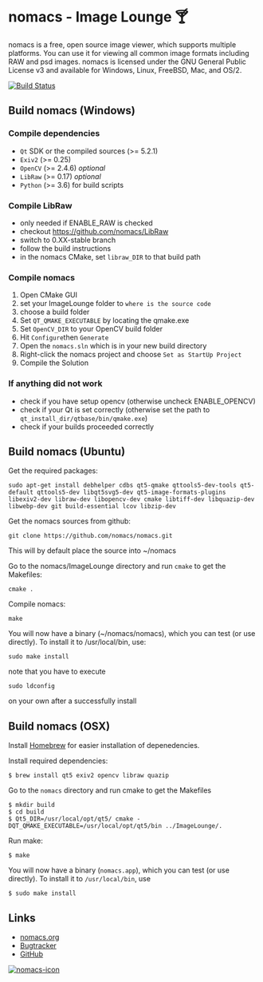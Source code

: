 # nomacs - Image Lounge 🍸
nomacs is a free, open source image viewer, which supports multiple platforms. You can use it for viewing all common image formats including RAW and psd images. nomacs is licensed under the GNU General Public License v3 and available for Windows, Linux, FreeBSD, Mac, and OS/2.

[![Build Status](https://travis-ci.org/nomacs/nomacs.svg?branch=master)](https://travis-ci.org/nomacs/nomacs)

## Build nomacs (Windows)
### Compile dependencies
- `Qt` SDK or the compiled sources (>= 5.2.1)
- `Exiv2` (>= 0.25)
- `OpenCV` (>= 2.4.6) _optional_
- `LibRaw` (>= 0.17) _optional_
- `Python` (>= 3.6) for build scripts

### Compile LibRaw
- only needed if ENABLE_RAW is checked
- checkout https://github.com/nomacs/LibRaw
- switch to 0.XX-stable branch
- follow the build instructions
- in the nomacs CMake, set `libraw_DIR` to that build path

### Compile nomacs
1. Open CMake GUI
2. set your ImageLounge folder to `where is the source code`
3. choose a build folder
4. Set `QT_QMAKE_EXECUTABLE` by locating the qmake.exe
5. Set `OpenCV_DIR` to your OpenCV build folder
6. Hit `Configure`then `Generate`
7. Open the `nomacs.sln` which is in your new build directory
8. Right-click the nomacs project and choose `Set as StartUp Project`
9. Compile the Solution

### If anything did not work
- check if you have setup opencv (otherwise uncheck ENABLE_OPENCV)
- check if your Qt is set correctly (otherwise set the path to `qt_install_dir/qtbase/bin/qmake.exe`)
- check if your builds proceeded correctly

## Build nomacs (Ubuntu)

Get the required packages:

``` console
sudo apt-get install debhelper cdbs qt5-qmake qttools5-dev-tools qt5-default qttools5-dev libqt5svg5-dev qt5-image-formats-plugins libexiv2-dev libraw-dev libopencv-dev cmake libtiff-dev libquazip-dev libwebp-dev git build-essential lcov libzip-dev
```
Get the nomacs sources from github:
``` console
git clone https://github.com/nomacs/nomacs.git
```
This will by default place the source into ~/nomacs

Go to the nomacs/ImageLounge directory and run `cmake` to get the Makefiles:
``` console
cmake .
```

Compile nomacs:
``` console
make
```

You will now have a binary (~/nomacs/nomacs), which you can test (or use directly). To install it to /usr/local/bin, use:
``` console
sudo make install
```
note that you have to execute
``` console
sudo ldconfig
```
on your own after a successfully install

## Build nomacs (OSX)
Install [Homebrew](http://brew.sh/) for easier installation of depenedencies.

Install required dependencies:

```
$ brew install qt5 exiv2 opencv libraw quazip
```

Go to the `nomacs` directory and run cmake to get the Makefiles

```
$ mkdir build
$ cd build
$ Qt5_DIR=/usr/local/opt/qt5/ cmake -DQT_QMAKE_EXECUTABLE=/usr/local/opt/qt5/bin ../ImageLounge/.
```

Run make:

```
$ make
```

You will now have a binary (`nomacs.app`), which you can test (or use directly). To install it to `/usr/local/bin`, use

```
$ sudo make install
```

## Links
- [nomacs.org](http://nomacs.org)
- [Bugtracker](http://www.nomacs.org/redmine/projects/nomacs)
- [GitHub](https://github.com/nomacs)

[![nomacs-icon](http://nomacs.org/startpage/nomacs.svg)](https://nomacs.org)
